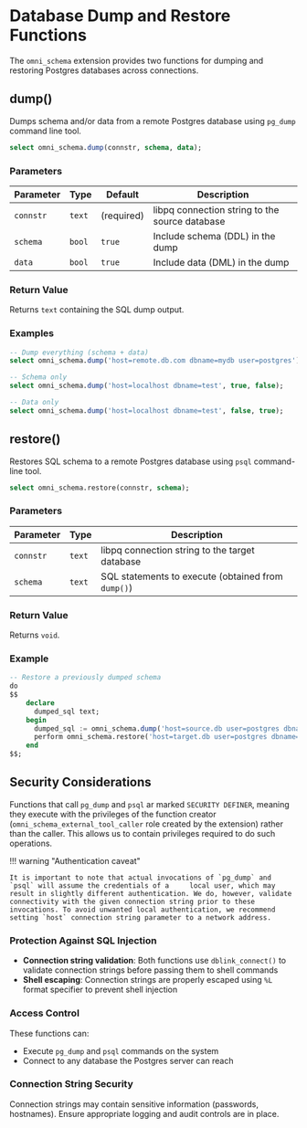 # Database Dump and Restore Functions

The `omni_schema` extension provides two functions for dumping and restoring Postgres databases across connections.

## dump()

Dumps schema and/or data from a remote Postgres database using `pg_dump` command line tool.

```sql
select omni_schema.dump(connstr, schema, data);
```

### Parameters

| Parameter | Type   | Default    | Description                                    |
|-----------|--------|------------|------------------------------------------------|
| `connstr` | `text` | (required) | libpq connection string to the source database |
| `schema`  | `bool` | `true`     | Include schema (DDL) in the dump               |
| `data`    | `bool` | `true`     | Include data (DML) in the dump                 |

### Return Value

Returns `text` containing the SQL dump output.

### Examples

```sql
-- Dump everything (schema + data)
select omni_schema.dump('host=remote.db.com dbname=mydb user=postgres');

-- Schema only
select omni_schema.dump('host=localhost dbname=test', true, false);

-- Data only  
select omni_schema.dump('host=localhost dbname=test', false, true);
```

## restore()

Restores SQL schema to a remote Postgres database using `psql` command-line tool.

```sql
select omni_schema.restore(connstr, schema);
```

### Parameters

| Parameter | Type   | Description                                        |
|-----------|--------|----------------------------------------------------|
| `connstr` | `text` | libpq connection string to the target database     |
| `schema`  | `text` | SQL statements to execute (obtained from `dump()`) |

### Return Value

Returns `void`.

### Example

```sql
-- Restore a previously dumped schema
do
$$
    declare
      dumped_sql text;
    begin
      dumped_sql := omni_schema.dump('host=source.db user=postgres dbname=mydb');
      perform omni_schema.restore('host=target.db user=postgres dbname=newdb', dumped_sql);
    end
$$;
```

## Security Considerations

Functions that call `pg_dump` and `psql` ar marked `SECURITY DEFINER`, meaning they execute with the privileges of the
function creator (`omni_schema_external_tool_caller` role created by the extension) rather
than the caller. This allows us to contain privileges required to do such operations.

!!! warning "Authentication caveat"

    It is important to note that actual invocations of `pg_dump` and `psql` will assume the credentials of a     local user, which may result in slightly different authentication. We do, however, validate connectivity with the given connection string prior to these invocations. To avoid unwanted local authentication, we recommend setting `host` connection string parameter to a network address.

### Protection Against SQL Injection

- **Connection string validation**: Both functions use `dblink_connect()` to validate connection strings before passing
  them to shell commands
- **Shell escaping**: Connection strings are properly escaped using `%L` format specifier to prevent shell injection

### Access Control

These functions can:

- Execute `pg_dump` and `psql` commands on the system
- Connect to any database the Postgres server can reach

### Connection String Security

Connection strings may contain sensitive information (passwords, hostnames). Ensure appropriate logging and audit
controls are in place.
